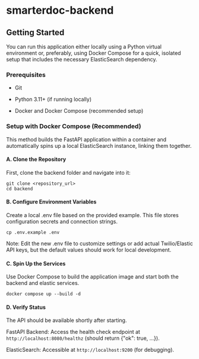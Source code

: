 # smarterdoc-backend

## Getting Started

You can run this application either locally using a Python virtual environment or, preferably, using Docker Compose for a quick, isolated setup that includes the necessary ElasticSearch dependency.

### Prerequisites

- Git

- Python 3.11+ (if running locally)

- Docker and Docker Compose (recommended setup)

### Setup with Docker Compose (Recommended)

This method builds the FastAPI application within a container and automatically spins up a local ElasticSearch instance, linking them together.

#### A. Clone the Repository

First, clone the backend folder and navigate into it:

```
git clone <repository_url>
cd backend
```

#### B. Configure Environment Variables

Create a local .env file based on the provided example. This file stores configuration secrets and connection strings.

```
cp .env.example .env
```

Note: Edit the new .env file to customize settings or add actual Twilio/Elastic API keys, but the default values should work for local development.

#### C. Spin Up the Services

Use Docker Compose to build the application image and start both the backend and elastic services.

```
docker compose up --build -d
```

#### D. Verify Status

The API should be available shortly after starting.

FastAPI Backend: Access the health check endpoint at `http://localhost:8080/healthz` (should return {"ok": true, ...}).

ElasticSearch: Accessible at `http://localhost:9200` (for debugging).
